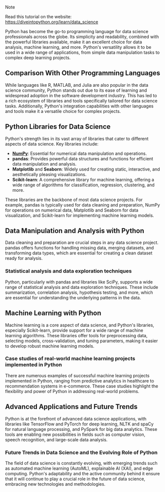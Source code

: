 > [!NOTE]
> Read this tutorial on the website: https://diveintopython.org/learn/data_science

Python has become the go-to programming language for data science professionals across the globe. Its simplicity and readability, combined with the powerful libraries available, make it an excellent choice for data analysis, machine learning, and more. Python's versatility allows it to be used in a wide range of applications, from simple data manipulation tasks to complex deep learning projects.

## Comparison With Other Programming Languages

While languages like R, MATLAB, and Julia are also popular in the data science community, Python stands out due to its ease of learning and widespread adoption in the software development industry. This has led to a rich ecosystem of libraries and tools specifically tailored for data science tasks. Additionally, Python's integration capabilities with other languages and tools make it a versatile choice for complex projects.

## Python Libraries for Data Science

Python's strength lies in its vast array of libraries that cater to different aspects of data science. Key libraries include:
- **[NumPy](data-science/numpy)**: Essential for numerical data manipulation and operations.
- **pandas**: Provides powerful data structures and functions for efficient data manipulation and analysis.
- **Matplotlib** and **Seaborn**: Widely used for creating static, interactive, and aesthetically pleasing visualizations.
- **Scikit-learn**: A comprehensive library for machine learning, offering a wide range of algorithms for classification, regression, clustering, and more.

These libraries are the backbone of most data science projects. For example, pandas is typically used for data cleaning and preparation, NumPy for operations on numerical data, Matplotlib and Seaborn for data visualization, and Scikit-learn for implementing machine learning models.

## Data Manipulation and Analysis with Python

Data cleaning and preparation are crucial steps in any data science project. pandas offers functions for handling missing data, merging datasets, and transforming data types, which are essential for creating a clean dataset ready for analysis.

### Statistical analysis and data exploration techniques
Python, particularly with pandas and libraries like SciPy, supports a wide range of statistical analysis and data exploration techniques. These include summarization, correlation analysis, hypothesis testing, and more, which are essential for understanding the underlying patterns in the data.

## Machine Learning with Python

Machine learning is a core aspect of data science, and Python's libraries, especially Scikit-learn, provide support for a wide range of machine learning algorithms. These libraries offer tools for preprocessing data, selecting models, cross-validation, and tuning parameters, making it easier to develop robust machine learning models.

### Case studies of real-world machine learning projects implemented in Python
There are numerous examples of successful machine learning projects implemented in Python, ranging from predictive analytics in healthcare to recommendation systems in e-commerce. These case studies highlight the flexibility and power of Python in addressing real-world problems.

## Advanced Applications and Future Trends

Python is at the forefront of advanced data science applications, with libraries like TensorFlow and PyTorch for deep learning, NLTK and spaCy for natural language processing, and PySpark for big data analytics. These tools are enabling new possibilities in fields such as computer vision, speech recognition, and large-scale data analysis.

### Future Trends in Data Science and the Evolving Role of Python
The field of data science is constantly evolving, with emerging trends such as automated machine learning (AutoML), explainable AI (XAI), and edge computing. Python's adaptability and the active community behind it ensure that it will continue to play a crucial role in the future of data science, embracing new technologies and methodologies.
